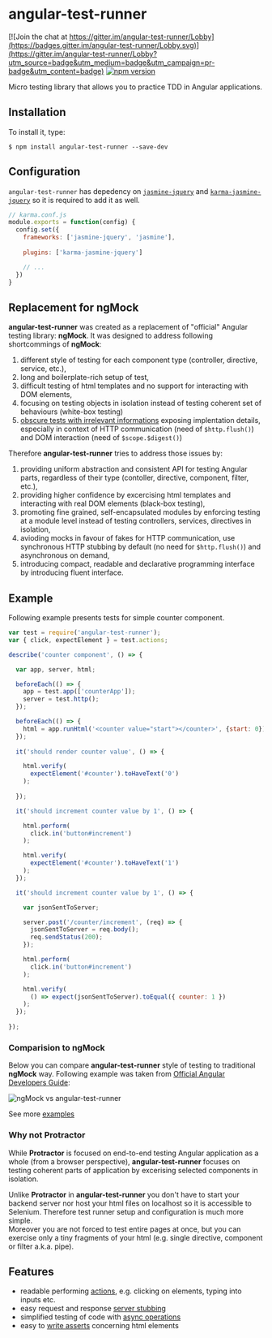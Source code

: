 # angular-test-runner

[![Join the chat at https://gitter.im/angular-test-runner/Lobby](https://badges.gitter.im/angular-test-runner/Lobby.svg)](https://gitter.im/angular-test-runner/Lobby?utm_source=badge&utm_medium=badge&utm_campaign=pr-badge&utm_content=badge)
[![npm version](https://img.shields.io/npm/v/angular-test-runner.svg?style=flat-square)](https://www.npmjs.com/package/angular-test-runner)

Micro testing library that allows you to practice TDD in Angular applications.

## Installation
To install it, type:

    $ npm install angular-test-runner --save-dev

## Configuration
`angular-test-runner` has depedency on [`jasmine-jquery`](https://github.com/bessdsv/karma-jasmine-jquery) and [`karma-jasmine-jquery`](https://github.com/bessdsv/karma-jasmine-jquery) so it is required to add it as well.

```js
// karma.conf.js
module.exports = function(config) {
  config.set({
    frameworks: ['jasmine-jquery', 'jasmine'],
    
    plugins: ['karma-jasmine-jquery']

    // ...
  })
}
```
## Replacement for ngMock
**angular-test-runner** was created as a replacement of "official" Angular testing library: **ngMock**. It was designed to address following shortcommings of **ngMock**:
1. different style of testing for each component type (controller, directive, service, etc.),
2. long and boilerplate-rich setup of test,
3. difficult testing of html templates and no support for interacting with DOM elements,
4. focusing on testing objects in isolation instead of testing coherent set of behaviours (white-box testing)
5. [obscure tests with irrelevant informations](http://xunitpatterns.com/Obscure%20Test.html#Irrelevant%20Information)  exposing implentation details, especially in context of HTTP communication (need of `$http.flush()`) and DOM interaction (need of `$scope.$digest()`)

Therefore **angular-test-runner** tries to address those issues by:
1. providing uniform abstraction and consistent API for testing Angular parts, regardless of their type (contoller, directive, component, filter, etc.),
2. providing higher confidence by excercising html templates and interacting with real DOM elements (black-box testing), 
3. promoting fine grained, self-encapsulated modules by enforcing testing at a module level instead of testing controllers, services, directives in isolation,
4. avioding mocks in favour of fakes for HTTP communication, use synchronous HTTP stubbing by default (no need for `$http.flush()`) and asynchronous on demand,
5. introducing compact, readable and declarative programming interface by introducing fluent interface.


## Example

Following example presents tests for simple counter component.

``` javascript
var test = require('angular-test-runner');
var { click, expectElement } = test.actions;

describe('counter component', () => {

  var app, server, html;

  beforeEach(() => {
    app = test.app(['counterApp']);
    server = test.http();
  });

  beforeEach(() => {
    html = app.runHtml('<counter value="start"></counter>', {start: 0});  
  });
  
  it('should render counter value', () => {

    html.verify(
      expectElement('#counter').toHaveText('0')
    );
    
  });

  it('should increment counter value by 1', () => {

    html.perform(
      click.in('button#increment')
    );

    html.verify(
      expectElement('#counter').toHaveText('1')
    );
  });

  it('should increment counter value by 1', () => {

    var jsonSentToServer;

    server.post('/counter/increment', (req) => {
      jsonSentToServer = req.body();
      req.sendStatus(200);
    });

    html.perform(
      click.in('button#increment')
    );

    html.verify(
      () => expect(jsonSentToServer).toEqual({ counter: 1 })
    );
  });
  
});
```

### Comparision to ngMock

Below you can compare **angular-test-runner** style of testing to traditional **ngMock** way.
Following example was taken from [Official Angular Developers Guide](https://docs.angularjs.org/guide/component#unit-testing-component-controllers):

![ngMock vs angular-test-runner](http://pragmatists.pl/img/ngMock_vs_angular_test_runner.png)

See more [examples](https://github.com/Pragmatists/angular-test-runner/blob/master/test/sample-test.js)

### Why not Protractor

While **Protractor** is focused on end-to-end testing Angular application as a whole (from a browser perspective), 
**angular-test-runner** focuses on testing coherent parts of application by excerising selected components in isolation. 

Unlike **Protractor** in **angular-test-runner** you don't have to start your backend server nor host your html files on localhost so it is accessible to Selenium. Therefore test runner setup and configuration is much more simple.  
Moreover you are not forced to test entire pages at once, but you can exercise only a tiny fragments of your html (e.g. single directive, component or filter a.k.a. pipe). 

## Features
* readable performing [actions](https://github.com/Pragmatists/angular-test-runner/wiki/Testing-DOM-interactions), e.g. clicking on elements, typing into inputs etc.
* easy request and response [server stubbing](https://github.com/Pragmatists/angular-test-runner/wiki/Testing-HTTP-interactions)
* simplified testing of code with [async operations](https://github.com/Pragmatists/angular-test-runner/wiki/Testing-HTTP-interactions#async-mode)
* easy to [write asserts](https://github.com/Pragmatists/angular-test-runner/wiki/Testing-DOM-interactions#expectelementelement) concerning html elements
